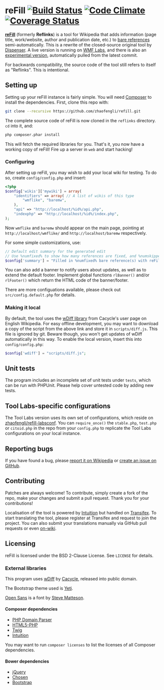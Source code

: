 # reFill [![Build Status](https://travis-ci.org/zhaofengli/refill.svg?branch=master)](https://travis-ci.org/zhaofengli/reflinks) [![Code Climate](https://codeclimate.com/github/zhaofengli/reflinks/badges/gpa.svg)](https://codeclimate.com/github/zhaofengli/reflinks) [![Coverage Status](https://img.shields.io/coveralls/zhaofengli/reflinks.svg)](https://coveralls.io/r/zhaofengli/reflinks?branch=master)
**[reFill](https://en.wikipedia.org/wiki/User:Zhaofeng_Li/reFill)** (formerly **Reflinks**) is a tool for Wikipedia that adds information (page title, work/website, author and publication date, etc.) to [bare references](https://en.wikipedia.org/wiki/WP:BURL) semi-automatically. This is a rewrite of the closed-source original tool by [Dispenser](https://en.wikipedia.org/wiki/User:Dispenser).
A live version is running on [WMF Labs](https://tools.wmflabs.org/fengtools/reflinks/), and there is also an [experimental version](https://tools.wmflabs.org/fengtools/reflinkstest/), automatically pulled from the latest commit.

For backwards compatibility, the source code of the tool still refers to itself as "Reflinks". This is intentional.

## Setting up
Setting up your reFill instance is fairly simple. You will need [Composer](http://getcomposer.org) to install the dependencies. First, clone this repo with:
```sh
git clone --recursive https://github.com/zhaofengli/refill.git
```

The complete source code of reFill is now cloned in the `reflinks` directory. `cd` into it, and:
```sh
php composer.phar install
```
This will fetch the required libraries for you. That's it, you now have a working copy of reFill! Fire up a server in `web` and start hacking!

### Configuring
After setting up reFill, you may wish to add your local wiki for testing. To do so, create `config/config.php` and insert:
```php
<?php
$config['wikis']['mywiki'] = array(
	"identifiers" => array( // A list of wikis of this type
		"wmflike", "baremw",
	),
	"api" => "http://localhost/%id%/api.php",
	"indexphp" => "http://localhost/%id%/index.php",
);
```
Now `wmflike` and `baremw` should appear on the main page, pointing at `http://localhost/wmflike/` and `http://localhost/baremw` respectively.

For some simple customizations, use:
```php
// Default edit summary for the generated edit
// Use %numfixed% to show how many references are fixed, and %numskipped% for skipped.
$config['summary'] = "Filled in %numfixed% bare reference(s) with reFill";
```

You can also add a banner to notify users about updates, as well as to extend the default footer. Implement global functions `rlBanner()` and/or `rlFooter()` which return the HTML code of the banner/footer.

There are more configuations available, please check out `src/config.default.php` for details.

### Making it local
By default, the tool uses the [wDiff library](https://en.wikipedia.org/w/index.php?title=User:Cacycle/diff.js&action=raw&ctype=text/javascript) from Cacycle's user page on English Wikipedia.
For easy offline development, you may want to download a copy of the script from the above link and store it in `scripts/diff.js`. This file is ignored by git.
Beware though, you won't get updates of wDiff automatically in this way.
To enable the local version, insert this into `config/config.php`:
```php
$config['wdiff'] = "scripts/diff.js";
```
## Unit tests
The program includes an incomplete set of unit tests under `tests`, which can be run with PHPUnit. Please help cover untested code by adding new tests.

## Tool Labs-specific configurations
The Tool Labs version uses its own set of configurations, which reside on [zhaofengli/refill-labsconf](https://github.com/zhaofengli/refill-labsconf). You can `require_once()` the `stable.php`, `test.php` or `citoid.php` in the repo from your `config.php` to replicate the Tool Labs configurations on your local instance.

## Reporting bugs
If you have found a bug, please [report it on Wikipedia](https://en.wikipedia.org/wiki/User_talk:Zhaofeng_Li/reFill) or [create an issue on GitHub](https://github.com/zhaofengli/refill/issues).

## Contributing
Patches are always welcome! To contribute, simply create a fork of the repo, make your changes and submit a pull request. Thank you for your contributions!

Localisation of the tool is powered by [Intuition](https://github.com/Krinkle/intuition) but handled on [Transifex](https://www.transifex.com/projects/p/refill/).
To start translating the tool, please register at Transifex and request to join the project. You can also submit your translations manually via GitHub pull requests or even [on-wiki](https://en.wikipedia.org/wiki/User_talk:Zhaofeng_Li/reFill).

## Licensing
reFill is licensed under the BSD 2-Clause License. See `LICENSE` for details.

### External libraries
This program uses [wDiff](https://en.wikipedia.org/wiki/User:Cacycle/diff) by [Cacycle](https://en.wikipedia.org/wiki/User:Cacycle), released into public domain.

The Bootstrap theme used is [Yeti](http://bootswatch.com/yeti/).

[Open Sans](http://www.google.com/fonts/specimen/Open+Sans) is a font by [Steve Matteson](https://profiles.google.com/107777320916704234605/about).

#### Composer dependencies
- [PHP Domain Parser](https://github.com/jeremykendall/php-domain-parser/)
- [HTML5-PHP](https://github.com/Masterminds/html5-php)
- [Twig](http://twig.sensiolabs.org/)
- [Intuition](https://github.com/Krinkle/intuition)

You may want to run `composer licenses` to list the licenses of all Composer dependencies.

#### Bower dependencies
- [jQuery](http://jquery.com)
- [Chosen](http://harvesthq.github.io/chosen/)
- [Bootstrap](http://getbootstrap.com/)
